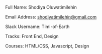 Full Name: Shodiya Oluwatimilehin

Email Address: shodiyatimilehin@gmail.com

Slack Username: Timi-of-Earth

Tracks: Front End, Design

Courses: HTML/CSS, Javascript, Design
